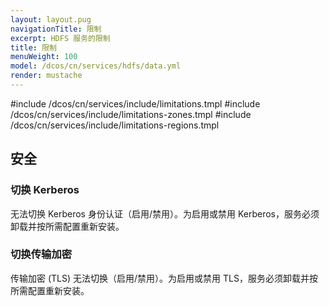 ```yaml
---
layout: layout.pug
navigationTitle: 限制
excerpt: HDFS 服务的限制
title: 限制
menuWeight: 100
model: /dcos/cn/services/hdfs/data.yml
render: mustache
---
```


#include /dcos/cn/services/include/limitations.tmpl
#include /dcos/cn/services/include/limitations-zones.tmpl
#include /dcos/cn/services/include/limitations-regions.tmpl

## 安全

### 切换 Kerberos

无法切换 Kerberos 身份认证（启用/禁用）。为启用或禁用 Kerberos，服务必须卸载并按所需配置重新安装。

### 切换传输加密

传输加密 (TLS) 无法切换（启用/禁用）。为启用或禁用 TLS，服务必须卸载并按所需配置重新安装。
